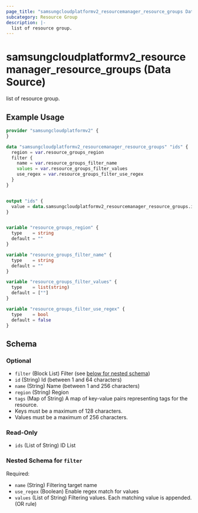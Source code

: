 ```yaml
---
page_title: "samsungcloudplatformv2_resourcemanager_resource_groups Data Source - samsungcloudplatformv2"
subcategory: Resource Group
description: |-
  list of resource group.
---
```


# samsungcloudplatformv2_resourcemanager_resource_groups (Data Source)

list of resource group.

## Example Usage

```terraform
provider "samsungcloudplatformv2" {
}

data "samsungcloudplatformv2_resourcemanager_resource_groups" "ids" {
  region = var.resource_groups_region
  filter {
    name = var.resource_groups_filter_name
    values = var.resource_groups_filter_values
    use_regex = var.resource_groups_filter_use_regex
  }
}


output "ids" {
  value = data.samsungcloudplatformv2_resourcemanager_resource_groups.ids.ids
}


variable "resource_groups_region" {
  type    = string
  default = ""
}

variable "resource_groups_filter_name" {
  type    = string
  default = ""
}

variable "resource_groups_filter_values" {
  type    = list(string)
  default = [""]
}

variable "resource_groups_filter_use_regex" {
  type    = bool
  default = false
}
```

<!-- schema generated by tfplugindocs -->
## Schema

### Optional

- `filter` (Block List) Filter (see [below for nested schema](#nestedblock--filter))
- `id` (String) Id (between 1 and 64 characters)
- `name` (String) Name (between 1 and 256 characters)
- `region` (String) Region
- `tags` (Map of String) A map of key-value pairs representing tags for the resource.
 - Keys must be a maximum of 128 characters.
 - Values must be a maximum of 256 characters.

### Read-Only

- `ids` (List of String) ID List

<a id="nestedblock--filter"></a>
### Nested Schema for `filter`

Required:

- `name` (String) Filtering target name
- `use_regex` (Boolean) Enable regex match for values
- `values` (List of String) Filtering values. Each matching value is appended. (OR rule)